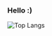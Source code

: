 ### Hello :)


![Top Langs](https://github-readme-stats.vercel.app/api/top-langs/?username=jc-juarez/)
